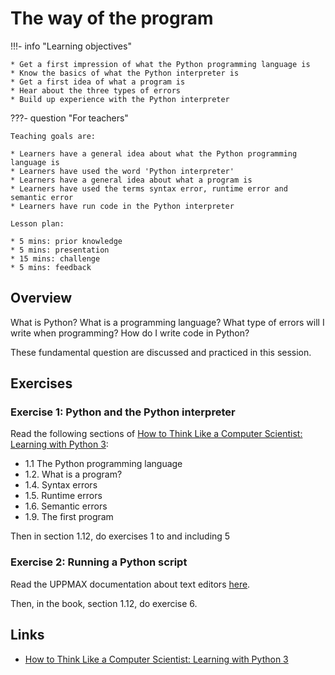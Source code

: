 # The way of the program

!!!- info "Learning objectives"

    * Get a first impression of what the Python programming language is
    * Know the basics of what the Python interpreter is
    * Get a first idea of what a program is
    * Hear about the three types of errors
    * Build up experience with the Python interpreter

???- question "For teachers"

    Teaching goals are:

    * Learners have a general idea about what the Python programming language is
    * Learners have used the word 'Python interpreter'
    * Learners have a general idea about what a program is
    * Learners have used the terms syntax error, runtime error and semantic error
    * Learners have run code in the Python interpreter

    Lesson plan:

    * 5 mins: prior knowledge
    * 5 mins: presentation
    * 15 mins: challenge
    * 5 mins: feedback

## Overview

What is Python? What is a programming language?
What type of errors will I write when programming?
How do I write code in Python?

These fundamental question are discussed and practiced in this session.

## Exercises

### Exercise 1: Python and the Python interpreter

Read the following sections of [How to Think Like a Computer Scientist: Learning with Python 3](https://openbookproject.net/thinkcs/python/english3e/index.html):

 * 1.1 The Python programming language
 * 1.2. What is a program?
 * 1.4. Syntax errors
 * 1.5. Runtime errors
 * 1.6. Semantic errors
 * 1.9. The first program

Then in section 1.12, do exercises 1 to and including 5

### Exercise 2: Running a Python script

Read the UPPMAX documentation about text editors [here](http://docs.uppmax.uu.se/software/text_editors/).

Then, in the book, section 1.12, do exercise 6.

## Links

 * [How to Think Like a Computer Scientist: Learning with Python 3](https://openbookproject.net/thinkcs/python/english3e/index.html)
